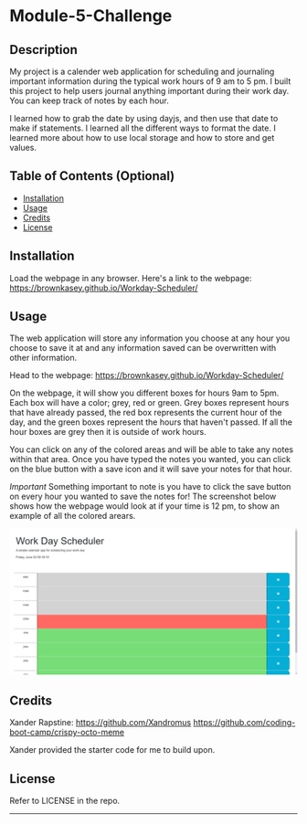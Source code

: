 # Module-5-Challenge

## Description

My project is a calender web application for scheduling and journaling important information during the typical work hours of 9 am to 5 pm. I built this project to help users journal anything important during their work day. You can keep track of notes by each hour. 

I learned how to grab the date by using dayjs, and then use that date to make if statements. I learned all the different ways to format the date. I learned more about how to use local storage and how to store and get values.

## Table of Contents (Optional)


- [Installation](#installation)
- [Usage](#usage)
- [Credits](#credits)
- [License](#license)

## Installation

Load the webpage in any browser.
Here's a link to the webpage: https://brownkasey.github.io/Workday-Scheduler/

## Usage
The web application will store any information you choose at any hour you choose to save it at and any information saved can be overwritten with other information.

Head to the webpage: https://brownkasey.github.io/Workday-Scheduler/

On the webpage, it will show you different boxes for hours 9am to 5pm. Each box will have a color; grey, red or green. Grey boxes represent hours that have already passed, the red box represents the current hour of the day, and the green boxes represent the hours that haven't passed. If all the hour boxes are grey then it is outside of work hours.

You can click on any of the colored areas and will be able to take any notes within that area. Once you have typed the notes you wanted, you can click on the blue button with a save icon and it will save your notes for that hour.

*Important*
Something important to note is you have to click the save button on every hour you wanted to save the notes for!
The screenshot below shows how the webpage would look at if your time is 12 pm, to show an example of all the colored arears.

![Webpage](./Assets/images/Webpage.png)

## Credits

Xander Rapstine:
https://github.com/Xandromus
https://github.com/coding-boot-camp/crispy-octo-meme

Xander provided the starter code for me to build upon.

## License
Refer to LICENSE in the repo.

---